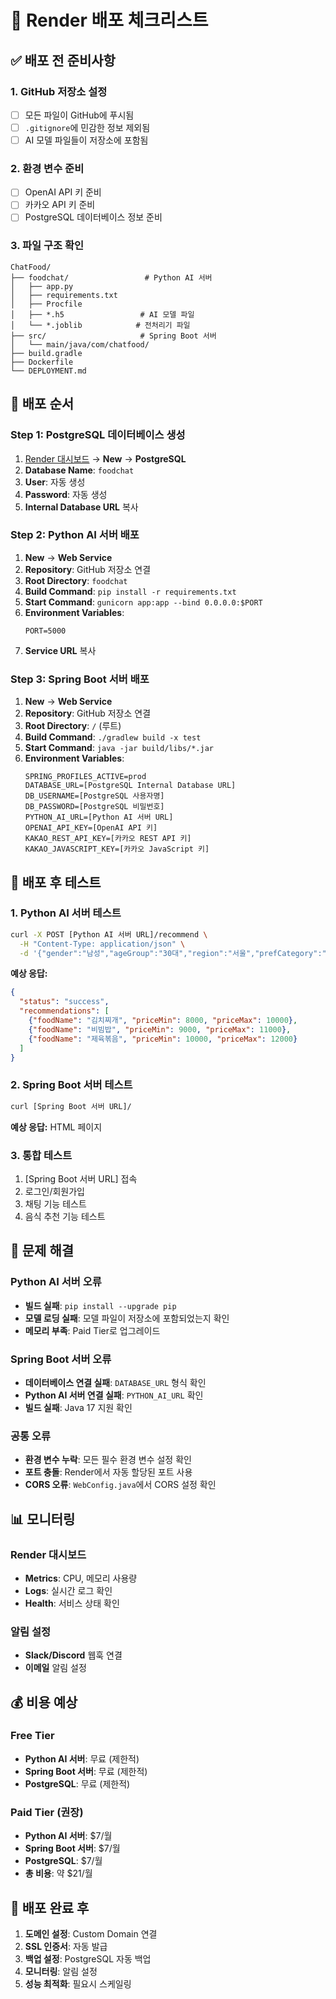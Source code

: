 # 🚀 Render 배포 체크리스트

## ✅ **배포 전 준비사항**

### **1. GitHub 저장소 설정**
- [ ] 모든 파일이 GitHub에 푸시됨
- [ ] `.gitignore`에 민감한 정보 제외됨
- [ ] AI 모델 파일들이 저장소에 포함됨

### **2. 환경 변수 준비**
- [ ] OpenAI API 키 준비
- [ ] 카카오 API 키 준비
- [ ] PostgreSQL 데이터베이스 정보 준비

### **3. 파일 구조 확인**
```
ChatFood/
├── foodchat/                 # Python AI 서버
│   ├── app.py
│   ├── requirements.txt
│   ├── Procfile
│   ├── *.h5                 # AI 모델 파일
│   └── *.joblib            # 전처리기 파일
├── src/                     # Spring Boot 서버
│   └── main/java/com/chatfood/
├── build.gradle
├── Dockerfile
└── DEPLOYMENT.md
```

## 🎯 **배포 순서**

### **Step 1: PostgreSQL 데이터베이스 생성**
1. [Render 대시보드](https://dashboard.render.com) → **New** → **PostgreSQL**
2. **Database Name**: `foodchat`
3. **User**: 자동 생성
4. **Password**: 자동 생성
4. **Internal Database URL** 복사

### **Step 2: Python AI 서버 배포**
1. **New** → **Web Service**
2. **Repository**: GitHub 저장소 연결
3. **Root Directory**: `foodchat`
4. **Build Command**: `pip install -r requirements.txt`
5. **Start Command**: `gunicorn app:app --bind 0.0.0.0:$PORT`
6. **Environment Variables**:
   ```
   PORT=5000
   ```
7. **Service URL** 복사

### **Step 3: Spring Boot 서버 배포**
1. **New** → **Web Service**
2. **Repository**: GitHub 저장소 연결
3. **Root Directory**: `/` (루트)
4. **Build Command**: `./gradlew build -x test`
5. **Start Command**: `java -jar build/libs/*.jar`
6. **Environment Variables**:
   ```
   SPRING_PROFILES_ACTIVE=prod
   DATABASE_URL=[PostgreSQL Internal Database URL]
   DB_USERNAME=[PostgreSQL 사용자명]
   DB_PASSWORD=[PostgreSQL 비밀번호]
   PYTHON_AI_URL=[Python AI 서버 URL]
   OPENAI_API_KEY=[OpenAI API 키]
   KAKAO_REST_API_KEY=[카카오 REST API 키]
   KAKAO_JAVASCRIPT_KEY=[카카오 JavaScript 키]
   ```

## 🧪 **배포 후 테스트**

### **1. Python AI 서버 테스트**
```bash
curl -X POST [Python AI 서버 URL]/recommend \
  -H "Content-Type: application/json" \
  -d '{"gender":"남성","ageGroup":"30대","region":"서울","prefCategory":"한식"}'
```

**예상 응답:**
```json
{
  "status": "success",
  "recommendations": [
    {"foodName": "김치찌개", "priceMin": 8000, "priceMax": 10000},
    {"foodName": "비빔밥", "priceMin": 9000, "priceMax": 11000},
    {"foodName": "제육볶음", "priceMin": 10000, "priceMax": 12000}
  ]
}
```

### **2. Spring Boot 서버 테스트**
```bash
curl [Spring Boot 서버 URL]/
```

**예상 응답:** HTML 페이지

### **3. 통합 테스트**
1. [Spring Boot 서버 URL] 접속
2. 로그인/회원가입
3. 채팅 기능 테스트
4. 음식 추천 기능 테스트

## 🔧 **문제 해결**

### **Python AI 서버 오류**
- **빌드 실패**: `pip install --upgrade pip`
- **모델 로딩 실패**: 모델 파일이 저장소에 포함되었는지 확인
- **메모리 부족**: Paid Tier로 업그레이드

### **Spring Boot 서버 오류**
- **데이터베이스 연결 실패**: `DATABASE_URL` 형식 확인
- **Python AI 서버 연결 실패**: `PYTHON_AI_URL` 확인
- **빌드 실패**: Java 17 지원 확인

### **공통 오류**
- **환경 변수 누락**: 모든 필수 환경 변수 설정 확인
- **포트 충돌**: Render에서 자동 할당된 포트 사용
- **CORS 오류**: `WebConfig.java`에서 CORS 설정 확인

## 📊 **모니터링**

### **Render 대시보드**
- **Metrics**: CPU, 메모리 사용량
- **Logs**: 실시간 로그 확인
- **Health**: 서비스 상태 확인

### **알림 설정**
- **Slack/Discord** 웹훅 연결
- **이메일** 알림 설정

## 💰 **비용 예상**

### **Free Tier**
- **Python AI 서버**: 무료 (제한적)
- **Spring Boot 서버**: 무료 (제한적)
- **PostgreSQL**: 무료 (제한적)

### **Paid Tier (권장)**
- **Python AI 서버**: $7/월
- **Spring Boot 서버**: $7/월
- **PostgreSQL**: $7/월
- **총 비용**: 약 $21/월

## 🎉 **배포 완료 후**

1. **도메인 설정**: Custom Domain 연결
2. **SSL 인증서**: 자동 발급
3. **백업 설정**: PostgreSQL 자동 백업
4. **모니터링**: 알림 설정
5. **성능 최적화**: 필요시 스케일링
